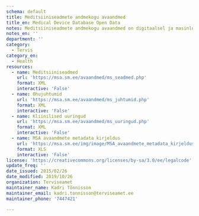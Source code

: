 ```yaml
---
schema: default
title: Meditsiiniseadmete andmekogu avaandmed
title_en: Medical Device Database Open Data
notes: Meditsiiniseadmete andmekogu avaandmed on digitaalsel ja masinloetaval kujul kättesaadavad vastavalt Avaliku teabe seaduse § 28 lg1 p30 ja § 29 lg4. MSA komplekti kuuluvad järgmised andmekomplektid:Kliinilised uuringud, Ohujuhtumid, Meditsiiniseadmed (sh nende tootjad, levitajad ja professionaalsed kasutajad)
notes_en: ''
department: ''
category:
  - Tervis
category_en:
  - Health
resources:
  - name: Meditsiiniseadmed
    url: 'https://msa.sm.ee/avaandmed/ms_seadmed.php'
    format: XML
    interactive: 'False'
  - name: Ohujuhtumid
    url: 'https://msa.sm.ee/avaandmed/ms_juhtumid.php'
    format: XML
    interactive: 'False'
  - name: Kliinilised uuringud
    url: 'https://msa.sm.ee/avaandmed/ms_uuringud.php'
    format: XML
    interactive: 'False'
  - name: MSA avaandmete metadata kirjeldus
    url: 'https://msa.sm.ee/img/image/MSA_avaandmete_metadata_kirjeldus.xls'
    format: XLS
    interactive: 'False'
license: 'https://creativecommons.org/licenses/by-sa/3.0/ee/legalcode'
update_freq: ''
date_issued: 2015/02/26
date_modified: 2019/10/26
organization: Terviseamet
maintainer_name: Kadri Tõnnisson
maintainer_email: kadri.tonnisson@terviseamet.ee
maintainer_phone: '7447421'

---
```

